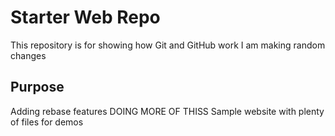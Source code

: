 # Starter Web Repo

This repository is for showing how Git and GitHub work
I am making random changes

## Purpose
Adding rebase features
DOING MORE OF THISS
Sample website with plenty of files for demos
